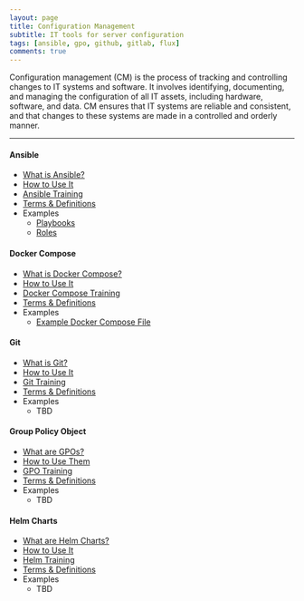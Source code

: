 ```yaml
---
layout: page
title: Configuration Management
subtitle: IT tools for server configuration
tags: [ansible, gpo, github, gitlab, flux]
comments: true
---
```

Configuration management (CM) is the process of tracking and controlling changes to IT systems and software. It involves identifying, documenting, and managing the configuration of all IT assets, including hardware, software, and data. CM ensures that IT systems are reliable and consistent, and that changes to these systems are made in a controlled and orderly manner.

---
#### Ansible
- [What is Ansible?](/pages/ansible/what-is-ansible)
- [How to Use It](/pages/ansible/how-to-use-ansible)
- [Ansible Training](/pages/ansible/ansible-training)
- [Terms & Definitions](/pages/ansible/ansible-terms-and-definitions)
- Examples
    - [Playbooks](https://github.com/ansible-playbooks-tex)
    - [Roles](https://github.com/ansible-roles-tex)

#### Docker Compose
- [What is Docker Compose?](/pages/docker-compose/what-is-docker-compose)
- [How to Use It](/pages/docker-compose/how-to-use-docker-compose)
- [Docker Compose Training](/pages/docker-compose/docker-compose-training)
- [Terms & Definitions](/pages/docker-compose/docker-compose-terms-and-definitions)
- Examples
    - [Example Docker Compose File](/pages/docker-compose/reference/example-docker-compose)

#### Git
- [What is Git?](/pages/git/what-is-git)
- [How to Use It](/pages/git/how-to-use-git)
- [Git Training](/pages/git/git-training)
- [Terms & Definitions](/pages/git/git-terms-and-definitions)
- Examples
    - TBD

#### Group Policy Object
- [What are GPOs?](/pages/gpo/what-are-gpos)
- [How to Use Them](/pages/gpo/how-to-use-gpos)
- [GPO Training](/pages/gpo/gpo-training/)
- [Terms & Definitions](/pages/gpo/gpo-terms-and-definitions)
- Examples
    - TBD

#### Helm Charts
- [What are Helm Charts?](/pages/helm/what-are-helm-charts)
- [How to Use It](/pages/helm/how-to-use-helm-charts)
- [Helm Training](/pages/helm/helm-chart-training)
- [Terms & Definitions](/pages/helm/helm-chart-terms-and-definitions)
- Examples
    - TBD
